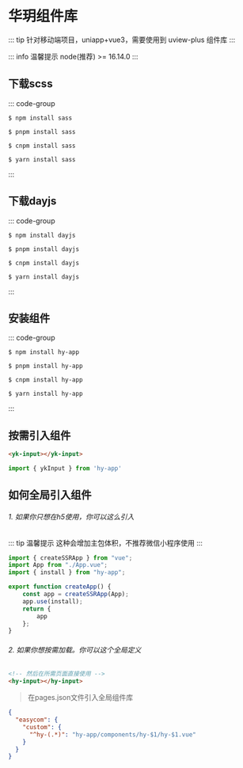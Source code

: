 # 华玥组件库

::: tip
针对移动端项目，uniapp+vue3，需要使用到 uview-plus 组件库
:::

::: info 温馨提示
node(推荐) >= 16.14.0
:::

## 下载scss
::: code-group
```shell [npm]
$ npm install sass
```

```shell [pnpm]
$ pnpm install sass
```

```shell [cnpm]
$ cnpm install sass
```

```shell [yarn]
$ yarn install sass
```
:::

## 下载dayjs
::: code-group
```shell [npm]
$ npm install dayjs
```

```shell [pnpm]
$ pnpm install dayjs
```

```shell [cnpm]
$ cnpm install dayjs
```

```shell [yarn]
$ yarn install dayjs
```
:::

## 安装组件
::: code-group
```shell [npm]
$ npm install hy-app
```

```shell [pnpm]
$ pnpm install hy-app
```

```shell [cnpm]
$ cnpm install hy-app
```

```shell [yarn]
$ yarn install hy-app
```
:::

## 按需引入组件

```html
<yk-input></yk-input>
```

```javascript
import { ykInput } from 'hy-app'
```

## 如何全局引入组件

###### 1. 如果你只想在h5使用，你可以这么引入
::: tip 温馨提示
这种会增加主包体积，不推荐微信小程序使用
:::

```ts [./src/main.ts]
import { createSSRApp } from "vue";
import App from "./App.vue";
import { install } from "hy-app";

export function createApp() {
    const app = createSSRApp(App);
    app.use(install);
    return {
        app
    };
}
```

###### 2. 如果你想按需加载。你可以这个全局定义
```html
<!-- 然后在所需页面直接使用 -->
<hy-input></hy-input>
```

> 在pages.json文件引入全局组件库
```json [./src/pages.json]
{
  "easycom": {
    "custom": {
      "^hy-(.*)": "hy-app/components/hy-$1/hy-$1.vue"
    }
  }
}
```
